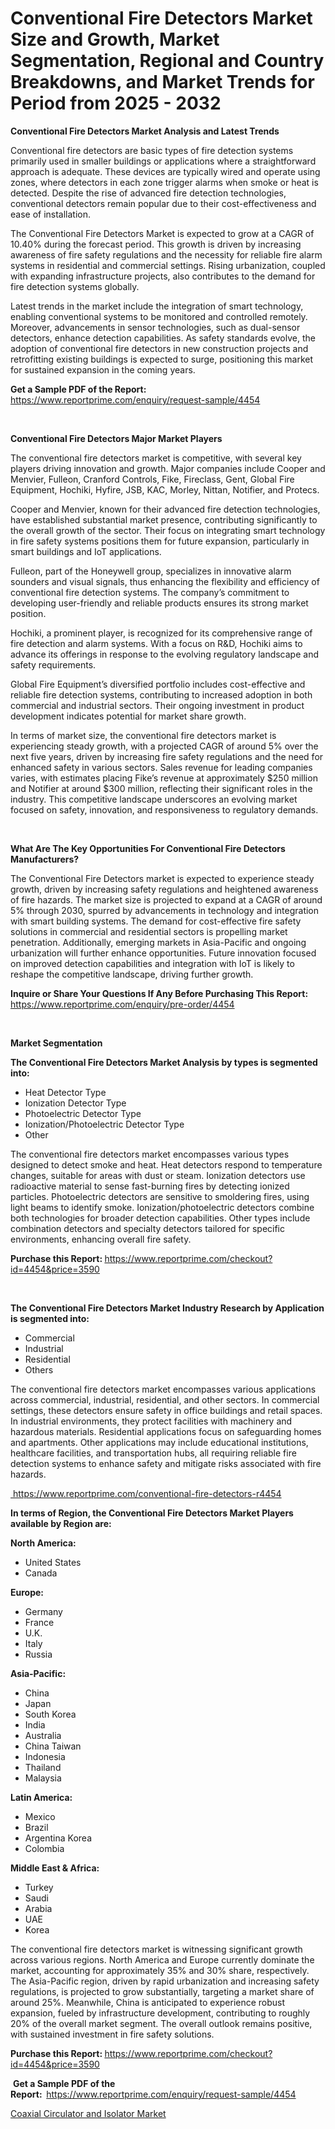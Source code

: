 <p><h1>Conventional Fire Detectors Market Size and Growth, Market Segmentation, Regional and Country Breakdowns, and Market Trends for Period from 2025 -  2032</h1></p><p><strong>Conventional Fire Detectors Market Analysis and Latest Trends</strong></p>
<p><p>Conventional fire detectors are basic types of fire detection systems primarily used in smaller buildings or applications where a straightforward approach is adequate. These devices are typically wired and operate using zones, where detectors in each zone trigger alarms when smoke or heat is detected. Despite the rise of advanced fire detection technologies, conventional detectors remain popular due to their cost-effectiveness and ease of installation.</p><p>The Conventional Fire Detectors Market is expected to grow at a CAGR of 10.40% during the forecast period. This growth is driven by increasing awareness of fire safety regulations and the necessity for reliable fire alarm systems in residential and commercial settings. Rising urbanization, coupled with expanding infrastructure projects, also contributes to the demand for fire detection systems globally.</p><p>Latest trends in the market include the integration of smart technology, enabling conventional systems to be monitored and controlled remotely. Moreover, advancements in sensor technologies, such as dual-sensor detectors, enhance detection capabilities. As safety standards evolve, the adoption of conventional fire detectors in new construction projects and retrofitting existing buildings is expected to surge, positioning this market for sustained expansion in the coming years.</p></p>
<p><strong>Get a Sample PDF of the Report:&nbsp;</strong> <a href="https://www.reportprime.com/enquiry/request-sample/4454?utm_campaign=2482&utm_medium=2&utm_source=Github&utm_content=ia&utm_term=19032025&utm_id=conventional-fire-detectors">https://www.reportprime.com/enquiry/request-sample/4454</a></p>
<p>&nbsp;</p>
<p><strong>Conventional Fire Detectors Major Market Players</strong></p>
<p><p>The conventional fire detectors market is competitive, with several key players driving innovation and growth. Major companies include Cooper and Menvier, Fulleon, Cranford Controls, Fike, Fireclass, Gent, Global Fire Equipment, Hochiki, Hyfire, JSB, KAC, Morley, Nittan, Notifier, and Protecs.</p><p>Cooper and Menvier, known for their advanced fire detection technologies, have established substantial market presence, contributing significantly to the overall growth of the sector. Their focus on integrating smart technology in fire safety systems positions them for future expansion, particularly in smart buildings and IoT applications.</p><p>Fulleon, part of the Honeywell group, specializes in innovative alarm sounders and visual signals, thus enhancing the flexibility and efficiency of conventional fire detection systems. The company’s commitment to developing user-friendly and reliable products ensures its strong market position.</p><p>Hochiki, a prominent player, is recognized for its comprehensive range of fire detection and alarm systems. With a focus on R&D, Hochiki aims to advance its offerings in response to the evolving regulatory landscape and safety requirements.</p><p>Global Fire Equipment’s diversified portfolio includes cost-effective and reliable fire detection systems, contributing to increased adoption in both commercial and industrial sectors. Their ongoing investment in product development indicates potential for market share growth.</p><p>In terms of market size, the conventional fire detectors market is experiencing steady growth, with a projected CAGR of around 5% over the next five years, driven by increasing fire safety regulations and the need for enhanced safety in various sectors. Sales revenue for leading companies varies, with estimates placing Fike’s revenue at approximately $250 million and Notifier at around $300 million, reflecting their significant roles in the industry. This competitive landscape underscores an evolving market focused on safety, innovation, and responsiveness to regulatory demands.</p></p>
<p>&nbsp;</p>
<p><strong>What Are The Key Opportunities For Conventional Fire Detectors Manufacturers?</strong></p>
<p><p>The Conventional Fire Detectors market is expected to experience steady growth, driven by increasing safety regulations and heightened awareness of fire hazards. The market size is projected to expand at a CAGR of around 5% through 2030, spurred by advancements in technology and integration with smart building systems. The demand for cost-effective fire safety solutions in commercial and residential sectors is propelling market penetration. Additionally, emerging markets in Asia-Pacific and ongoing urbanization will further enhance opportunities. Future innovation focused on improved detection capabilities and integration with IoT is likely to reshape the competitive landscape, driving further growth.</p></p>
<p><strong>Inquire or Share Your Questions If Any Before Purchasing This Report:</strong> <a href="https://www.reportprime.com/enquiry/pre-order/4454?utm_campaign=2482&utm_medium=2&utm_source=Github&utm_content=ia&utm_term=19032025&utm_id=conventional-fire-detectors">https://www.reportprime.com/enquiry/pre-order/4454</a></p>
<p>&nbsp;</p>
<p><strong>Market Segmentation</strong></p>
<p><strong>The Conventional Fire Detectors Market Analysis by types is segmented into:</strong></p>
<p><ul><li>Heat Detector Type</li><li>Ionization Detector Type</li><li>Photoelectric Detector Type</li><li>Ionization/Photoelectric Detector Type</li><li>Other</li></ul></p>
<p><p>The conventional fire detectors market encompasses various types designed to detect smoke and heat. Heat detectors respond to temperature changes, suitable for areas with dust or steam. Ionization detectors use radioactive material to sense fast-burning fires by detecting ionized particles. Photoelectric detectors are sensitive to smoldering fires, using light beams to identify smoke. Ionization/photoelectric detectors combine both technologies for broader detection capabilities. Other types include combination detectors and specialty detectors tailored for specific environments, enhancing overall fire safety.</p></p>
<p><strong>Purchase this Report:&nbsp;</strong><a href="https://www.reportprime.com/checkout?id=4454&price=3590&utm_campaign=2482&utm_medium=2&utm_source=Github&utm_content=ia&utm_term=19032025&utm_id=conventional-fire-detectors">https://www.reportprime.com/checkout?id=4454&price=3590</a></p>
<p>&nbsp;</p>
<p><strong>The Conventional Fire Detectors Market Industry Research by Application is segmented into:</strong></p>
<p><ul><li>Commercial</li><li>Industrial</li><li>Residential</li><li>Others</li></ul></p>
<p><p>The conventional fire detectors market encompasses various applications across commercial, industrial, residential, and other sectors. In commercial settings, these detectors ensure safety in office buildings and retail spaces. In industrial environments, they protect facilities with machinery and hazardous materials. Residential applications focus on safeguarding homes and apartments. Other applications may include educational institutions, healthcare facilities, and transportation hubs, all requiring reliable fire detection systems to enhance safety and mitigate risks associated with fire hazards.</p></p>
<p><a href="https://www.reportprime.com/conventional-fire-detectors-r4454?utm_campaign=2482&utm_medium=2&utm_source=Github&utm_content=ia&utm_term=19032025&utm_id=conventional-fire-detectors">&nbsp;https://www.reportprime.com/conventional-fire-detectors-r4454</a></p>
<p><strong>In terms of Region, the Conventional Fire Detectors Market Players available by Region are:</strong></p>
<p>
    <p> <strong> North America: </strong>
        <ul>
            <li>United States</li>
            <li>Canada</li>
        </ul>
        </p> 
    <p> <strong> Europe: </strong>
        <ul>
            <li>Germany</li>
            <li>France</li>
            <li>U.K.</li>
            <li>Italy</li>
            <li>Russia</li>
        </ul>
        </p> 
    <p> <strong> Asia-Pacific: </strong>
        <ul>
            <li>China</li>
            <li>Japan</li>
            <li>South Korea</li>
            <li>India</li>
            <li>Australia</li>
            <li>China Taiwan</li>
            <li>Indonesia</li>
            <li>Thailand</li>
            <li>Malaysia</li>
        </ul>
        </p> 
    <p> <strong> Latin America: </strong>
        <ul>
            <li>Mexico</li>
            <li>Brazil</li>
            <li>Argentina Korea</li>
            <li>Colombia</li>
        </ul>
        </p> 
    <p> <strong> Middle East & Africa: </strong>
        <ul>
            <li>Turkey</li>
            <li>Saudi</li>
            <li>Arabia</li>
            <li>UAE</li>
            <li>Korea</li>
        </ul>
    </p>
    </p>
<p><p>The conventional fire detectors market is witnessing significant growth across various regions. North America and Europe currently dominate the market, accounting for approximately 35% and 30% share, respectively. The Asia-Pacific region, driven by rapid urbanization and increasing safety regulations, is projected to grow substantially, targeting a market share of around 25%. Meanwhile, China is anticipated to experience robust expansion, fueled by infrastructure development, contributing to roughly 20% of the overall market segment. The overall outlook remains positive, with sustained investment in fire safety solutions.</p></p>
<p><strong>Purchase this Report: </strong><a href="https://www.reportprime.com/checkout?id=4454&price=3590&utm_campaign=2482&utm_medium=2&utm_source=Github&utm_content=ia&utm_term=19032025&utm_id=conventional-fire-detectors">https://www.reportprime.com/checkout?id=4454&price=3590</a></p>
<p>&nbsp;<strong>Get a Sample PDF of the Report:&nbsp;&nbsp;</strong><a href="https://www.reportprime.com/enquiry/request-sample/4454?utm_campaign=2482&utm_medium=2&utm_source=Github&utm_content=ia&utm_term=19032025&utm_id=conventional-fire-detectors">https://www.reportprime.com/enquiry/request-sample/4454</a></p>
<p><strong></strong></p>
<p><p><a href="https://github.com/dmitriyvo6rog/Market-Research-Report-List-1/blob/main/coaxial-circulator-and-isolator-market.md?utm_campaign=2482&utm_medium=2&utm_source=Github&utm_content=ia&utm_term=19032025&utm_id=conventional-fire-detectors">Coaxial Circulator and Isolator Market</a></p></p>